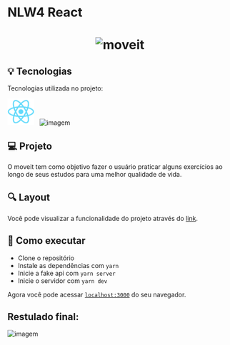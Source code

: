 # NLW4 React

<p align="center">
  
<h1 align="center">
  <img alt="moveit" title="moveit" src="https://i.imgur.com/qLiMXqM.png" width=300px/>
</h1>

## 💡 Tecnologias

Tecnologias utilizada no projeto:

<img src="https://raw.githubusercontent.com/devicons/devicon/master/icons/react/react-original.svg" width="60"> &nbsp;
<img src="https://iconape.com/wp-content/files/gm/82643/svg/next-js.svg" alt="imagem" width="60"> &nbsp;
  
## 💻 Projeto

O moveit tem como objetivo fazer o usuário praticar alguns exercícios ao longo de seus estudos para uma melhor qualidade de vida.
  
## 🔍 Layout

Você pode visualizar a funcionalidade do projeto através do [link](https://move-it-lemon.vercel.app/).

## 🚀 Como executar

- Clone o repositório
- Instale as dependências com `yarn`
- Inicie a fake api com `yarn server`
- Inicie o servidor com `yarn dev`

Agora você pode acessar [`localhost:3000`](http://localhost:3000) do seu navegador.
  
## Restulado final:
<img  src="https://media-exp1.licdn.com/dms/image/C4E22AQEs0Oyqefq98g/feedshare-shrink_2048_1536/0/1622733449778?e=1626912000&v=beta&t=Nh2EX35WDXvXE0MUw1YJydKOgtI-k2SFagyXo3Nqal4" alt="imagem" width=900px> <br>
